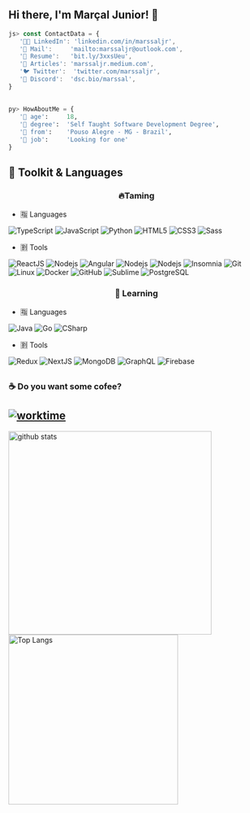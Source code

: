 ## Hi there, I'm Marçal Junior! 👋
 
```js
js> const ContactData = {
   '👨‍💻 LinkedIn': 'linkedin.com/in/marssaljr',
   '📧 Mail':     'mailto:marssaljr@outlook.com',
   '📜 Resume':   'bit.ly/3xxsUeu',
   '📝 Articles': 'marssaljr.medium.com',
   '🐦 Twitter':  'twitter.com/marssaljr',
   '💬 Discord':  'dsc.bio/marssal',
}
```
##  
```py
py> HowAboutMe = {
   '👨‍ age':     18,
   '📜 degree':  'Self Taught Software Development Degree',
   '🏡 from':    'Pouso Alegre - MG - Brazil',
   '📝 job':     'Looking for one'
}
```
##  
 
<h2>🧰 Toolkit & Languages</h2> 

<h3  align="center">🔥Taming</h3> 

- 🈯 Languages

![TypeScript](https://img.shields.io/badge/-TypeScript-%23282C34?style=flat-square&logo=typescript)
![JavaScript](https://img.shields.io/badge/-JavaScript-2A2A2A?style=flat-square&logo=javascript)
![Python](https://img.shields.io/badge/-Python-2A2A2A?style=flat-square&logo=python)
![HTML5](https://img.shields.io/badge/-HTML5-E34F26?style=flat-square&logo=html5&logoColor=white)
![CSS3](https://img.shields.io/badge/-CSS3-1572B6?style=flat-square&logo=css3)
![Sass](https://img.shields.io/badge/-Sass-CC6699?style=flat-square&logo=sass&logoColor=white)
- 🈹 Tools

![ReactJS](https://img.shields.io/badge/-ReactJS-2A2A2A?style=flat-square&logo=react)
![Nodejs](https://img.shields.io/badge/-Nodejs-339933?style=flat-square&logo=Node.js&logoColor=white)
![Angular](https://img.shields.io/badge/-Angular-DD0031?style=flat-square&logo=angular)
![Nodejs](https://img.shields.io/badge/-Npm-2A2A2A?style=flat-square&logo=Npm&logoColor=black)
![Nodejs](https://img.shields.io/badge/-Yarn-2A2A2A?style=flat-square&logo=Yarn&logoColor=black)
![Insomnia](https://img.shields.io/badge/-Insomnia-8A2BE2?style=flat-square&logo=insomnia&logoColor=white)
![Git](https://img.shields.io/badge/-Git-2A2A2A?style=flat-square&logo=git)
![Linux](https://img.shields.io/badge/-Arch%20Linux-%23282C34?style=flat-square&logo=archlinux)
![Docker](https://img.shields.io/badge/-Docker-2A2A2A?style=flat-square&logo=Docker)
![GitHub](https://img.shields.io/badge/-GitHub-181717?style=flat-square&logo=github)
![Sublime](https://img.shields.io/badge/-Sublime-F45F12?style=flat-square&logo=sublime-text&logoColor=white)
![PostgreSQL](https://img.shields.io/badge/-PostgreSQL-4479A1?style=flat-square&logo=postgresql&logoColor=white)
<h3  align="center">📖 Learning</h3>  

- 🈯 Languages

![Java](https://img.shields.io/badge/-Java-2A2A2A?style=flat-square&logo=Java)
![Go](https://img.shields.io/badge/-Go-2A2A2A?style=flat-square&logo=go)
![CSharp](https://img.shields.io/badge/-Dotnet-2A2A2A?style=flat-square&logo=dotnet)

- 🈹 Tools  

![Redux](https://img.shields.io/badge/-Redux-007ACC?style=flat-square&logo=Redux&logoColor=black)
![NextJS](https://img.shields.io/badge/-NextJs-black?style=flat-square&logo=next.js)
![MongoDB](https://img.shields.io/badge/-MongoDB-2A2A2A?style=flat-square&logo=mongodb)
![GraphQL](https://img.shields.io/badge/-GraphQL-CC6699?style=flat-square&logo=graphql&logoColor=white)
![Firebase](https://img.shields.io/badge/-Firebase-CE9D06?style=flat-square&logo=Firebase&logoColor=white)





##  
 
<h3 align="left"> ☕ Do you want some cofee? </h3> 
 
[![worktime](https://github-readme-stats.vercel.app/api/wakatime?username=marssaljr&layout=compact&theme=prussian)](https://github.com/marssaljr?tab=repositories)  
--- 
 <p align="left">
  <img src="https://github-readme-stats.vercel.app/api?username=marssaljr&count_private=true&show_icons=true&theme=prussian" alt="github stats" width="400"/>
  <img src="https://github-readme-stats.vercel.app/api/top-langs/?username=marssaljr&layout=compact&exclude_repo=google-search&theme=prussian" alt="Top Langs" width="334"/>
</p>
